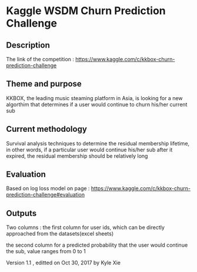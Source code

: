 # Kaggle WSDM Churn Prediction Challenge

## Description 
The link of the competition : https://www.kaggle.com/c/kkbox-churn-prediction-challenge 
## Theme and purpose 
KKBOX, the leading music steaming platform in Asia, is looking for a new algorthim that determines if a user would continue to churn his/her current sub  
## Current methodology 
Survival analysis techniques to determine the residual membership lifetime, in other words, if a particular user would continue his/her sub after it expired, the residual membership should be relatively long  
## Evaluation 
Based on log loss model on page : https://www.kaggle.com/c/kkbox-churn-prediction-challenge#evaluation  
## Outputs 
Two columns : the first column for user ids, which can be directly approached from the datasets(excel sheets)  

the second column for a predicted probability that the user would continue the sub, value ranges from 0 to 1  

Version 1.1 , editted on Oct 30, 2017 by Kyle Xie  

